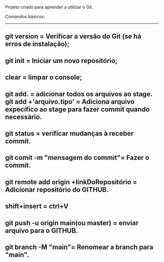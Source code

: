 Projeto criado para aprender a utilizar o Git.

Comandos básicos:

-----------------------------------------------------------------
git version = Verificar a versão do Git (se há erros de instalação);
-----------------------------------------------------------------
git init = Iniciar um novo repositório;
-----------------------------------------------------------------
clear = limpar o console;
-----------------------------------------------------------------
git add. = adicionar todos os arquivos ao stage.
git add +'arquivo.tipo' = Adiciona arquivo expecífico ao stage para fazer commit quando necessário.
-----------------------------------------------------------------
git status = verificar mudanças à receber commit.
-----------------------------------------------------------------
git comit -m "mensagem do commit"= Fazer o commit.
-----------------------------------------------------------------
git remote add origin +linkDoRepositório = Adicionar repositório do GITHUB.
-----------------------------------------------------------------
shift+insert = ctrl+V
-----------------------------------------------------------------
git push -u origin main(ou master) = enviar arquivo para o GITHUB.
-----------------------------------------------------------------
git branch -M "main"= Renomear a branch para "main".
-----------------------------------------------------------------

